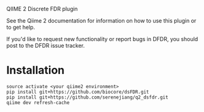 QIIME 2 Discrete FDR plugin

See the Qiime 2 documentation for information on how to use this plugin or to get help.

If you'd like to request new functionality or report bugs in DFDR, you should post to the DFDR issue tracker.

# Installation
```
source activate <your qiime2 environment>
pip install git+https://github.com/biocore/dsFDR.git
pip install git+https://github.com/serenejiang/q2_dsfdr.git
qiime dev refresh-cache
```
